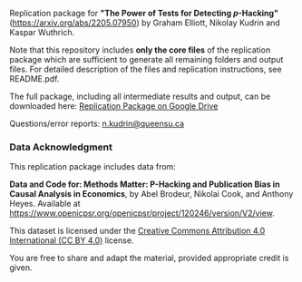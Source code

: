 Replication package for **"The Power of Tests for Detecting $p$-Hacking"** (https://arxiv.org/abs/2205.07950) by Graham Elliott, Nikolay Kudrin and Kaspar Wuthrich.

Note that this repository includes **only the core files** of the replication package which are sufficient to generate all remaining folders and output files. For detailed description of the files and replication instructions, see README.pdf.

The full package, including all intermediate results and output, can be downloaded here: [Replication Package on Google Drive](https://drive.google.com/drive/folders/1G-XmN8JYVcEtHAnLxiVmGZXb8v_jiXm-?usp=sharing)




Questions/error reports: n.kudrin@queensu.ca

### Data Acknowledgment

This replication package includes data from:

**Data and Code for: Methods Matter: P-Hacking and Publication Bias in Causal Analysis in Economics**, by Abel Brodeur, Nikolai Cook, and Anthony Heyes. Available at https://www.openicpsr.org/openicpsr/project/120246/version/V2/view.

This dataset is licensed under the [Creative Commons Attribution 4.0 International (CC BY 4.0)](https://creativecommons.org/licenses/by/4.0/) license.

You are free to share and adapt the material, provided appropriate credit is given.
